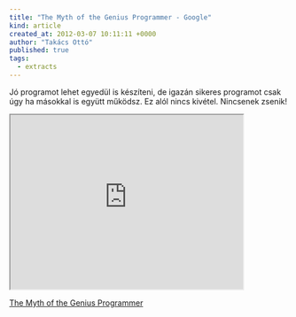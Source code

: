 ```yaml
---
title: "The Myth of the Genius Programmer - Google"
kind: article
created_at: 2012-03-07 10:11:11 +0000
author: "Takács Ottó"
published: true
tags: 
  - extracts
---
```

<p>
Jó programot lehet egyedül is készíteni, de igazán sikeres programot csak úgy ha másokkal is együtt működsz. Ez alól nincs kivétel. Nincsenek zsenik!
</p>

<iframe width="420" height="315" src="http://www.youtube.com/embed/0SARbwvhupQ" frameborder="1" allowfullscreen></iframe>

[The Myth of the Genius Programmer](http://www.youtube.com/watch?v=0SARbwvhupQ)

<div class='old-comments'></div>